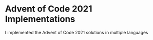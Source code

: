 # Advent of Code 2021 Implementations

I implemented the Advent of Code 2021 solutions in multiple languages
